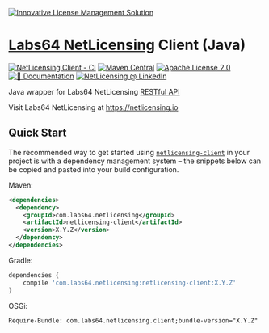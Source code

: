 <a href="https://netlicensing.io"><img src="https://netlicensing.io/img/netlicensing-stage-twitter.jpg" alt="Innovative License Management Solution"></a>

# [Labs64 NetLicensing](https://netlicensing.io) Client (Java)

[![NetLicensing Client - CI](https://github.com/Labs64/NetLicensingClient-java/actions/workflows/netlicesning-client-ci.yml/badge.svg)](https://github.com/Labs64/NetLicensingClient-java/actions/workflows/netlicesning-client-ci.yml)
[![Maven Central](https://maven-badges.herokuapp.com/maven-central/com.labs64.netlicensing/netlicensing-client/badge.svg?style=flat)](https://maven-badges.herokuapp.com/maven-central/com.labs64.netlicensing/netlicensing-client)
[![Apache License 2.0](https://img.shields.io/badge/License-Apache%202.0-blue.svg)](https://github.com/Labs64/NetLicensingClient-java/blob/master/LICENSE)
[![📖 Documentation](https://img.shields.io/badge/📖%20Documentation-Wiki-AB6543.svg)](https://netlicensing.io/wiki/restful-api)
[![NetLicensing @ LinkedIn](https://img.shields.io/badge/NetLicensing-0077B5.svg?logo=LinkedIn)](https://www.linkedin.com/showcase/netlicensing)

Java wrapper for Labs64 NetLicensing [RESTful API](https://netlicensing.io/wiki/restful-api)

Visit Labs64 NetLicensing at https://netlicensing.io

## Quick Start

The recommended way to get started using [`netlicensing-client`](https://search.maven.org/#search%7Cga%7C1%7Cg%3A%22com.labs64.netlicensing%22) in your project is with a dependency management system – the snippets below can be copied and pasted into your build configuration.

Maven:
```xml
<dependencies>
  <dependency>
    <groupId>com.labs64.netlicensing</groupId>
    <artifactId>netlicensing-client</artifactId>
    <version>X.Y.Z</version>
  </dependency>
</dependencies>
```
Gradle:
```gradle
dependencies {
    compile 'com.labs64.netlicensing:netlicensing-client:X.Y.Z'
}
```

OSGi:
```
Require-Bundle: com.labs64.netlicensing.client;bundle-version="X.Y.Z"
```
